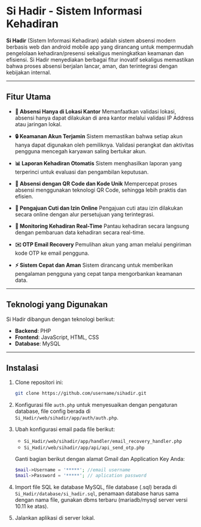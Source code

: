 # Si Hadir - Sistem Informasi Kehadiran

**Si Hadir** (Sistem Informasi Kehadiran) adalah sistem absensi modern berbasis web dan android mobile app yang dirancang untuk mempermudah pengelolaan kehadiran/presensi sekaligus meningkatkan keamanan dan efisiensi. Si Hadir menyediakan berbagai fitur inovatif sekaligus memastikan bahwa proses absensi berjalan lancar, aman, dan terintegrasi dengan kebijakan internal.

---

## Fitur Utama

- **📍 Absensi Hanya di Lokasi Kantor**
Memanfaatkan validasi lokasi, absensi hanya dapat dilakukan di area kantor  melalui validasi IP Address atau jaringan lokal.

- **🔒 Keamanan Akun Terjamin**
Sistem memastikan bahwa setiap akun hanya dapat digunakan oleh pemiliknya. Validasi perangkat dan aktivitas pengguna mencegah karyawan saling bertukar akun.

- **📊 Laporan Kehadiran Otomatis**
Sistem menghasilkan laporan yang terperinci untuk evaluasi dan pengambilan keputusan.

- **📱 Absensi dengan QR Code dan Kode Unik**
Mempercepat proses absensi menggunakan teknologi QR Code, sehingga lebih praktis dan efisien.

- **📑 Pengajuan Cuti dan Izin Online**
Pengajuan cuti atau izin dilakukan secara online dengan alur persetujuan yang terintegrasi.

- **👀 Monitoring Kehadiran Real-Time**
Pantau kehadiran secara langsung dengan pembaruan data kehadiran secara real-time.

- **✉️ OTP Email Recovery**
Pemulihan akun yang aman melalui pengiriman kode OTP ke email pengguna.

- **⚡ Sistem Cepat dan Aman**
Sistem dirancang untuk memberikan pengalaman pengguna yang cepat tanpa mengorbankan keamanan data.

---

## Teknologi yang Digunakan

Si Hadir dibangun dengan teknologi berikut:
- **Backend**: PHP
- **Frontend**: JavaScript, HTML, CSS
- **Database**: MySQL

---
## Instalasi

1. Clone repositori ini:
   ```bash
   git clone https://github.com/username/sihadir.git
   ```
2. Konfigurasi file `auth.php` untuk menyesuaikan dengan pengaturan database, file config berada di `Si_Hadir/web/sihadir/app/auth/auth.php`.
3. Ubah konfigurasi email pada file berikut:
   - `Si_Hadir/web/sihadir/app/handler/email_recovery_handler.php`
   - `Si_Hadir/web/sihadir/app/api/api_send_otp.php`

   Ganti bagian berikut dengan alamat Gmail dan Application Key Anda:
   ```php
   $mail->Username = '*****'; //email username
   $mail->Password = '*****'; // aplication password
   ```

4. Import file SQL ke database MySQL, file database (.sql) berada di `Si_Hadir/database/si_hadir.sql`, penamaan database harus sama dengan nama file, gunakan dbms terbaru (mariadb/mysql server versi 10.11 ke atas).
5. Jalankan aplikasi di server lokal.
